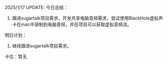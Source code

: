2025/1/17 UPDATE:
今日总结：

1. 跟进sugartalk项目需求，开发共享电脑音频需求，尝试使用BlackHole虚拟声卡在mac中录制到电脑音频，并在项目可以获取虚拟音频流。 



明日计划：

1. 继续跟进sugartalk项目需求。



卡位：暂无

